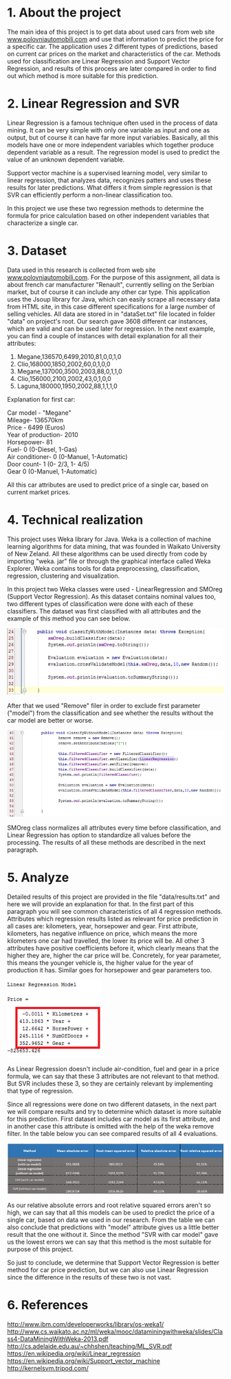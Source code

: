 <h1> 1. About the project </h1>

The main idea of this project is to get data about used cars from web site www.polovniautomobili.com and use that information to predict the price for a specific car. The application uses 2 different types of predictions, based on current car prices on the market and characteristics of the car. Methods used for classification are Linear Regression and Support Vector Regression, and results of this process are later compared in order to find out which method is more suitable for this prediction.

<h1> 2. Linear Regression and SVR </h1>

Linear Regression is a famous technique often used in the process of data mining. It can be very simple with only one variable as input and one as output, but of course it can have far more input variables. Basically, all this models have one or more independent variables which together produce dependent variable as a result. The regression model is used to predict the value of an unknown dependent variable.

Support vector machine is a supervised learning model, very similar to linear regression, that analyzes data, recognizes patters and uses these results for later predictions. What differs it from simple regression is that SVR can efficiently perform a non-linear classification too.   

In this project we use these two regression methods to determine the formula for price calculation based on other independent variables that characterize a single car.   

<h1> 3. Dataset </h1>

Data used in this research is collected from web site www.polovniautomobili.com. For the purpose of this assignment, all data is about french car manufacturer "Renault", currently selling on the Serbian market, but of course it can include any other car type. This application uses the Jsoup library for Java, which can easily scrape all necessary data from HTML site, in this case different specifications for a large number of selling vehicles. All data are stored in in "dataSet.txt" file located in folder "data" on project's root. Our search gave 3608 different car instances, which are valid and can be used later for regression. In the next example, you can find a couple of instances with detail explanation for all their attributes:

1. Megane,136570,6499,2010,81,0,0,1,0
2. Clio,168000,1850,2002,60,0,1,0,0
3. Megane,137000,3500,2003,88,0,1,1,0
4. Clio,156000,2100,2002,43,0,1,0,0
5. Laguna,180000,1950,2002,88,1,1,1,0

Explanation for first car:

Car model - "Megane" <br>
Mileage- 136570km <br>
Price - 6499 (Euros) <br>
Year of production- 2010 <br>
Horsepower- 81 <br>
Fuel- 0 (0-Diesel, 1-Gas) <br>
Air conditioner- 0 (0-Manuel, 1-Automatic) <br>
Door count- 1 (0- 2/3, 1- 4/5) <br>
Gear 0 (0-Manuel, 1-Automatic) <br>

All this car attributes are used to predict price of a single car, based on current market prices.

<h1> 4. Technical realization </h1>

This project uses Weka library for Java. Weka is a collection of machine learning algorithms for data mining, that was founded in Waikato University of New Zeland. All these algorithms can be used directly from code by importing "weka. jar" file or through the graphical interface called Weka Explorer. Weka contains tools for data preprocessing, classification, regression, clustering and visualization.

In this project two Weka classes were used - LinearRegression and SMOreg (Support Vector Regression). As this dataset contains nominal values too, two different types of classification were done with each of these classifiers. The dataset was first classified with all attributes and the example of this method you can see below.

![Alt text](/image/classify2.png?raw=true "Regression results")

After that we used "Remove" filer in order to exclude first parameter ("model") from the classification and see whether the results without the car model are better or worse. 

![Alt text](/image/classify1.png?raw=true "Regression results")

SMOreg class normalizes all attributes every time before classification, and Linear Regression has option to standardize all values before the processing. The results of all these methods are described in the next paragraph.


<h1> 5. Analyze </h1>

Detailed results of this project are provided in the file "data/results.txt" and here we will provide an explanation for that. In the first part of this paragraph you will see common characteristics of all 4 regression methods. Attributes which regression results listed as relevant for price prediction in all cases are: kilometers, year, horsepower and gear. First attribute, kilometers, has negative influence on price, which means the more kilometers one car had travelled, the lower its price will be. All other 3 attributes have positive coefficients before it, which clearly means that the higher they are, higher the car price will be. Concretely, for year parameter, this means the younger vehicle is, the higher value for the year of production it has. Similar goes for horsepower and gear parameters too. 

![Alt text](/image/price.png?raw=true "Regression results")

As Linear Regression doesn't include air-condition, fuel and gear in a price formula, we can say that these 3 attributes are not relevant to that method. But SVR includes these 3, so they are certainly relevant by implementing that type of regression.

Since all regressions were done on two different datasets, in the next part we will compare results and try to determine which dataset is more suitable for this prediction. First dataset includes car model as its first attribute, and in another case this attribute is omitted with the help of the weka remove filter. In the table below you can see compared results of all 4 evaluations.

![Alt text](/image/results.png?raw=true "Regression results")

As our relative absolute errors and root relative squared errors aren't so high, we can say that all this models can be used to predict the price of a single car, based on data we used in our research. From the table we can also conclude that predictions with "model" attribute gives us a little better result that the one without it. Since the method "SVR with car model" gave us the lowest errors we can say that this method is the most suitable for purpose of this project.

So just to conclude, we determine that Support Vector Regression is better method for car price prediction, but we can also use Linear Regression since the difference in the results of these two is not vast.  


<h1> 6. References </h1>

http://www.ibm.com/developerworks/library/os-weka1/
http://www.cs.waikato.ac.nz/ml/weka/mooc/dataminingwithweka/slides/Class4-DataMiningWithWeka-2013.pdf
http://cs.adelaide.edu.au/~chhshen/teaching/ML_SVR.pdf
https://en.wikipedia.org/wiki/Linear_regression
https://en.wikipedia.org/wiki/Support_vector_machine
http://kernelsvm.tripod.com/



